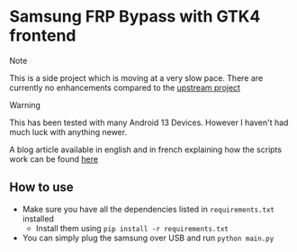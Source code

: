 # Samsung FRP Bypass with GTK4 frontend
> [!NOTE]
> This is a side project which is moving at a very slow pace.
> There are currently no enhancements compared to the [upstream project](https://github.com/riskeco/Samsung-FRP-Bypass)

> [!Warning]
> This has been tested with many Android 13 Devices. However I haven't had much luck with anything newer.

A blog article available in english and in french explaining how the scripts work can be found [here](https://blog-cyber.riskeco.com/en/analysis-of-samsung-frp-bypass/)  

## How to use

- Make sure you have all the dependencies listed in `requirements.txt` installed
  - Install them using `pip install -r requirements.txt`
- You can simply plug the samsung over USB and run `python main.py`
